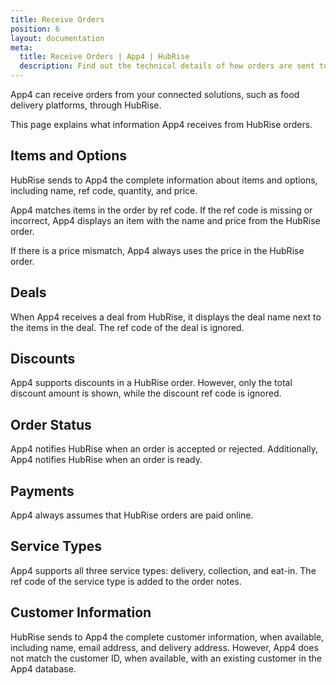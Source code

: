 ```yaml
---
title: Receive Orders
position: 6
layout: documentation
meta:
  title: Receive Orders | App4 | HubRise
  description: Find out the technical details of how orders are sent to App4 from HubRise, which fields are passed and which are not.
---
```


App4 can receive orders from your connected solutions, such as food delivery platforms, through HubRise.

This page explains what information App4 receives from HubRise orders.

## Items and Options

HubRise sends to App4 the complete information about items and options, including name, ref code, quantity, and price.

App4 matches items in the order by ref code. If the ref code is missing or incorrect, App4 displays an item with the name and price from the HubRise order.

If there is a price mismatch, App4 always uses the price in the HubRise order.

## Deals

When App4 receives a deal from HubRise, it displays the deal name next to the items in the deal. The ref code of the deal is ignored.

## Discounts

App4 supports discounts in a HubRise order. However, only the total discount amount is shown, while the discount ref code is ignored.

## Order Status

App4 notifies HubRise when an order is accepted or rejected. Additionally, App4 notifies HubRise when an order is ready.

## Payments

App4 always assumes that HubRise orders are paid online.

## Service Types

App4 supports all three service types: delivery, collection, and eat-in. The ref code of the service type is added to the order notes.

## Customer Information

HubRise sends to App4 the complete customer information, when available, including name, email address, and delivery address. However, App4 does not match the customer ID, when available, with an existing customer in the App4 database.
